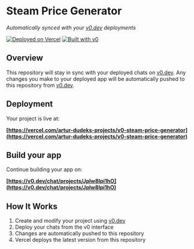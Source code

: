 # Steam Price Generator

*Automatically synced with your [v0.dev](https://v0.dev) deployments*

[![Deployed on Vercel](https://img.shields.io/badge/Deployed%20on-Vercel-black?style=for-the-badge&logo=vercel)](https://vercel.com/artur-dudeks-projects/v0-steam-price-generator)
[![Built with v0](https://img.shields.io/badge/Built%20with-v0.dev-black?style=for-the-badge)](https://v0.dev/chat/projects/Jplw8lpi1hO)

## Overview

This repository will stay in sync with your deployed chats on [v0.dev](https://v0.dev).
Any changes you make to your deployed app will be automatically pushed to this repository from [v0.dev](https://v0.dev).

## Deployment

Your project is live at:

**[https://vercel.com/artur-dudeks-projects/v0-steam-price-generator](https://vercel.com/artur-dudeks-projects/v0-steam-price-generator)**

## Build your app

Continue building your app on:

**[https://v0.dev/chat/projects/Jplw8lpi1hO](https://v0.dev/chat/projects/Jplw8lpi1hO)**

## How It Works

1. Create and modify your project using [v0.dev](https://v0.dev)
2. Deploy your chats from the v0 interface
3. Changes are automatically pushed to this repository
4. Vercel deploys the latest version from this repository
